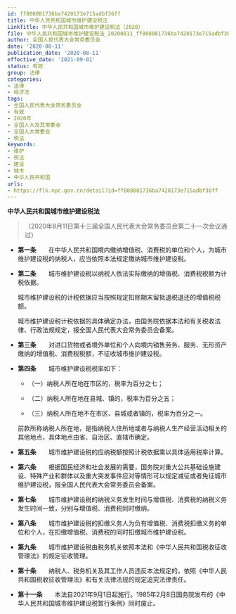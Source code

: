 ```yaml
---
id: ff808081736ba7420173e715adbf36ff
title: 中华人民共和国城市维护建设税法
LinkTitle: 中华人民共和国城市维护建设税法（2020）
file: 中华人民共和国城市维护建设税法_20200811_ff808081736ba7420173e715adbf36ff.docx
author: 全国人民代表大会常务委员会
date: '2020-08-11'
publication_date: '2020-08-11'
effective_date: '2021-09-01'
status: 有效
group: 法律
categories:
- 法律
- 经济法
tags:
- 全国人民代表大会常务委员会
- 有效
- 2020年
- 全国人大及其常委会
- 全国人大常委会
- 税法
keywords:
- 维护
- 税法
- 建设
- 城市
- 中华人民共和国
urls:
- https://flk.npc.gov.cn/detail?id=ff808081736ba7420173e715adbf36ff
---
```


**中华人民共和国城市维护建设税法**

> （2020年8月11日第十三届全国人民代表大会常务委员会第二十一次会议通过）

- **第一条**　　在中华人民共和国境内缴纳增值税、消费税的单位和个人，为城市维护建设税的纳税人，应当依照本法规定缴纳城市维护建设税。

- **第二条**　　城市维护建设税以纳税人依法实际缴纳的增值税、消费税税额为计税依据。

  城市维护建设税的计税依据应当按照规定扣除期末留抵退税退还的增值税税额。

  城市维护建设税计税依据的具体确定办法，由国务院依据本法和有关税收法律、行政法规规定，报全国人民代表大会常务委员会备案。

- **第三条**　　对进口货物或者境外单位和个人向境内销售劳务、服务、无形资产缴纳的增值税、消费税税额，不征收城市维护建设税。

- **第四条**　　城市维护建设税税率如下：

  - （一）纳税人所在地在市区的，税率为百分之七；

  - （二）纳税人所在地在县城、镇的，税率为百分之五；

  - （三）纳税人所在地不在市区、县城或者镇的，税率为百分之一。

  前款所称纳税人所在地，是指纳税人住所地或者与纳税人生产经营活动相关的其他地点，具体地点由省、自治区、直辖市确定。

- **第五条**　　城市维护建设税的应纳税额按照计税依据乘以具体适用税率计算。

- **第六条**　　根据国民经济和社会发展的需要，国务院对重大公共基础设施建设、特殊产业和群体以及重大突发事件应对等情形可以规定减征或者免征城市维护建设税，报全国人民代表大会常务委员会备案。

- **第七条**　　城市维护建设税的纳税义务发生时间与增值税、消费税的纳税义务发生时间一致，分别与增值税、消费税同时缴纳。

- **第八条**　　城市维护建设税的扣缴义务人为负有增值税、消费税扣缴义务的单位和个人，在扣缴增值税、消费税的同时扣缴城市维护建设税。

- **第九条**　　城市维护建设税由税务机关依照本法和《中华人民共和国税收征收管理法》的规定征收管理。

- **第十条**　　纳税人、税务机关及其工作人员违反本法规定的，依照《中华人民共和国税收征收管理法》和有关法律法规的规定追究法律责任。

- **第十一条**　　本法自2021年9月1日起施行。1985年2月8日国务院发布的《中华人民共和国城市维护建设税暂行条例》同时废止。
